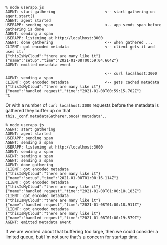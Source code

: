 
```
% node userapp.js
AGENT: start gathering                      <-- start gathering on agent.start()
AGENT: agent started
USERAPP: sending span                       <-- app sends span before gathering is done
AGENT: sending a span
USERAPP: listening at http://localhost:3000
AGENT: done gathering                       <-- when gathered ...
CLIENT: got encoded metadata                <-- client gets it and uses it:
{"thisIsMyCloud":"there are many like it"}
{"name":"setup","time":"2021-01-08T00:59:04.664Z"}
AGENT: emitted metadata event

                                            <-- curl localhost:3000
AGENT: sending a span
CLIENT: got encoded metadata                <-- gets cached metadata
{"thisIsMyCloud":"there are many like it"}
{"name":"handled request","time":"2021-01-08T00:59:15.702Z"}
^C
```

Or with a number of `curl localhost:3000` requests before the metadata is
gathered they buffer up on that `this._conf.metadataGatherer.once('metadata',`.

```
% node userapp.js
AGENT: start gathering
AGENT: agent started
USERAPP: sending span
AGENT: sending a span
USERAPP: listening at http://localhost:3000
AGENT: sending a span
AGENT: sending a span
AGENT: sending a span
AGENT: done gathering
CLIENT: got encoded metadata
{"thisIsMyCloud":"there are many like it"}
{"name":"setup","time":"2021-01-08T01:00:16.114Z"}
CLIENT: got encoded metadata
{"thisIsMyCloud":"there are many like it"}
{"name":"handled request","time":"2021-01-08T01:00:18.183Z"}
CLIENT: got encoded metadata
{"thisIsMyCloud":"there are many like it"}
{"name":"handled request","time":"2021-01-08T01:00:18.911Z"}
CLIENT: got encoded metadata
{"thisIsMyCloud":"there are many like it"}
{"name":"handled request","time":"2021-01-08T01:00:19.579Z"}
AGENT: emitted metadata event
```

If we are worried about that buffering too large, then we could consider a
limited queue, but I'm not sure that's a concern for startup time.
